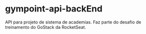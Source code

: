 # gympoint-api-backEnd
API para projeto de sistema de academias. Faz parte do desafio de treinamento do GoStack da RocketSeat.
